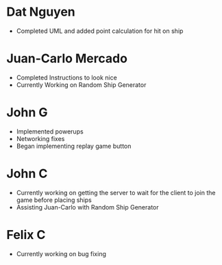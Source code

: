 # Dat Nguyen
- Completed UML and added point calculation for hit on ship

# Juan-Carlo Mercado
- Completed Instructions to look nice
- Currently Working on Random Ship Generator

# John G
- Implemented powerups
- Networking fixes
- Began implementing replay game button

# John C
- Currently working on getting the server to wait for the client to join the game before placing ships
- Assisting Juan-Carlo with Random Ship Generator

# Felix C
- Currently working on bug fixing
